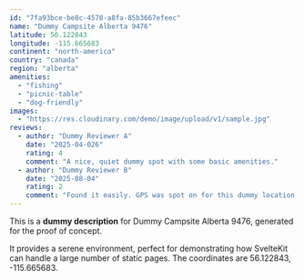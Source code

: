 ```yaml
---
id: "7fa93bce-be8c-4570-a8fa-85b3667efeec"
name: "Dummy Campsite Alberta 9476"
latitude: 56.122843
longitude: -115.665683
continent: "north-america"
country: "canada"
region: "alberta"
amenities:
  - "fishing"
  - "picnic-table"
  - "dog-friendly"
images:
  - "https://res.cloudinary.com/demo/image/upload/v1/sample.jpg"
reviews:
  - author: "Dummy Reviewer A"
    date: "2025-04-026"
    rating: 4
    comment: "A nice, quiet dummy spot with some basic amenities."
  - author: "Dummy Reviewer B"
    date: "2025-08-04"
    rating: 2
    comment: "Found it easily. GPS was spot on for this dummy location."
---
```


This is a **dummy description** for Dummy Campsite Alberta 9476, generated for the proof of concept.

It provides a serene environment, perfect for demonstrating how SvelteKit can handle a large number of static pages. The coordinates are 56.122843, -115.665683.
